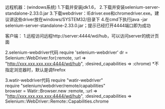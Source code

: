 远程机器：(windows系统)
1.下载并安装jdk1.6，
2.下载并安装selenium-server-standalone-2.33.0.jar
3.下载webdriver：IEdriver.exe和chromedriver.exe。建议讲这些driver放在windows/SYSTEM32/目录下
4.在cmd下执行java -jar selenium-server-standalone-2.33.0.jar；提示已经打开4444端口即为成功

客户端：
1.远程访问远程http://server:4444/wd/hub，可以访问server的统计页面

2.selenium-webdriver代码
require 'selenium-webdriver'
dr = Selenium::WebDriver.for(:remote, :url => "http://xxx.xxx.xxx.xxx:4444/wd/hub", :desired_capabilities => :chrome)
*不指定浏览器时，默认是调firefox

3.watir-webdriver代码
require "watir-webdriver"  
require "selenium/webdriver/remote/capabilities"  
browser = Watir::Browser.new :remote, :url => "http://xxx.xxx.xxx.xxx:4444/wd/hub", :desired_capabilities => Selenium::WebDriver::Remote::Capabilities.chrome